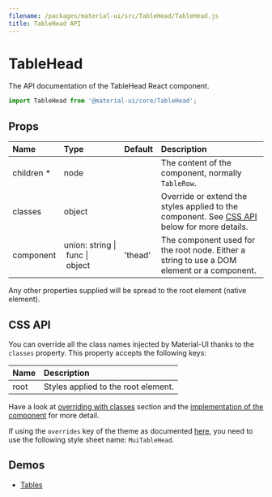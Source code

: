 ```yaml
---
filename: /packages/material-ui/src/TableHead/TableHead.js
title: TableHead API
---
```


<!--- This documentation is automatically generated, do not try to edit it. -->

# TableHead

<p class="description">The API documentation of the TableHead React component.</p>

```js
import TableHead from '@material-ui/core/TableHead';
```



## Props

| Name | Type | Default | Description |
|:-----|:-----|:--------|:------------|
| <span class="prop-name required">children *</span> | <span class="prop-type">node |   | The content of the component, normally `TableRow`. |
| <span class="prop-name">classes</span> | <span class="prop-type">object |   | Override or extend the styles applied to the component. See [CSS API](#css-api) below for more details. |
| <span class="prop-name">component</span> | <span class="prop-type">union:&nbsp;string&nbsp;&#124;<br>&nbsp;func&nbsp;&#124;<br>&nbsp;object<br> | <span class="prop-default">'thead'</span> | The component used for the root node. Either a string to use a DOM element or a component. |

Any other properties supplied will be spread to the root element (native element).

## CSS API

You can override all the class names injected by Material-UI thanks to the `classes` property.
This property accepts the following keys:


| Name | Description |
|:-----|:------------|
| <span class="prop-name">root</span> | Styles applied to the root element.

Have a look at [overriding with classes](/customization/overrides#overriding-with-classes) section
and the [implementation of the component](https://github.com/mui-org/material-ui/tree/master/packages/material-ui/src/TableHead/TableHead.js)
for more detail.

If using the `overrides` key of the theme as documented
[here](/customization/themes#customizing-all-instances-of-a-component-type),
you need to use the following style sheet name: `MuiTableHead`.

## Demos

- [Tables](/demos/tables/)

